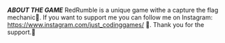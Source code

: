 _____________________ABOUT THE GAME_____________________
RedRumble is a unique game withe a capture the flag mechanic🚩.
If you want to support me you can follow me on Instagram: https://www.instagram.com/just_codinggames/ 📸.
Thank you for the support.🫡
